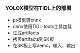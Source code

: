 ### YOLOX模型在TiDL上的部署

- pt模型转onnx
- onnx使用TiDL-tools工具加载
- 生成artifacts
- 拷贝artifacts到SK板
- 在SK板上写demo，输入，输出